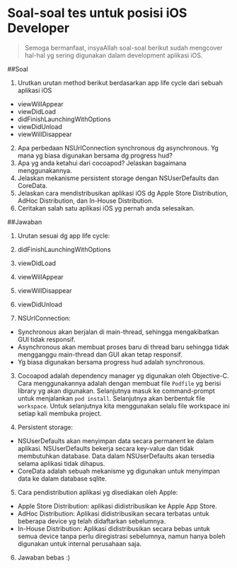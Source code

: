 # Soal-soal tes untuk posisi iOS Developer
> Semoga bermanfaat, insyaAllah soal-soal berikut sudah mengcover hal-hal yg sering digunakan dalam development aplikasi iOS.

##Soal

1. Urutkan urutan method berikut berdasarkan app life cycle dari sebuah aplikasi iOS
  * viewWillAppear
  * viewDidLoad
  * didFinishLaunchingWithOptions 
  * viewDidUnload
  * viewWillDisappear
2. Apa perbedaan NSUrlConnection synchronous dg asynchronous. Yg mana yg biasa digunakan bersama dg progress hud?
3. Apa yg anda ketahui dari cocoapod? Jelaskan bagaimana menggunakannya.
4. Jelaskan mekanisme persistent storage dengan NSUserDefaults dan CoreData.
5. Jelaskan cara mendistribusikan aplikasi iOS dg Apple Store Distribution, AdHoc Distribution, dan In-House Distribution.
6. Ceritakan salah satu aplikasi iOS yg pernah anda selesaikan.

##Jawaban

1. Urutan sesuai dg app life cycle:
  1. didFinishLaunchingWithOptions
  2. viewDidLoad
  3. viewWillAppear
  4. viewWillDisappear
  5. viewDidUnload

2. NSUrlConnection:
  * Synchronous akan berjalan di main-thread, sehingga mengakibatkan GUI tidak responsif. 
  * Asynchronous akan membuat proses baru di thread baru sehingga tidak mengganggu main-thread dan GUI akan tetap responsif. 
  * Yg biasa digunakan bersama progress hud adalah synchronous.

3. Cocoapod adalah dependency manager yg digunakan oleh Objective-C. Cara menggunakannya adalah dengan membuat file `Podfile` yg berisi library yg akan digunakan. Selanjutnya masuk ke command-prompt untuk menjalankan `pod install`. Selanjutnya akan berbentuk file `workspace`. Untuk selanjutnya kita menggunakan selalu file workspace ini setiap kali membuka project.

4. Persistent storage:
  * NSUserDefaults akan menyimpan data secara permanent ke dalam aplikasi. NSUserDefaults bekerja secara key-value dan tidak membutuhkan database. Data dalam NSUserDefaults akan tersedia selama aplikasi tidak dihapus. 
  * CoreData adalah sebuah mekanisme yg digunakan untuk menyimpan data ke dalam database sqlite.

5. Cara pendistribution aplikasi yg disediakan oleh Apple:
  * Apple Store Distribution: aplikasi didistribusikan ke Apple App Store. 
  * AdHoc Distribution: Aplikasi didistribusikan secara terbatas untuk beberapa device yg telah didaftarkan sebelumnya. 
  * In-House Distribution: Aplikasi didistribusikan secara bebas untuk semua device tanpa perlu diregistrasi sebelumnya, namun hanya boleh digunakan untuk internal perusahaan saja.

6. Jawaban bebas :)

